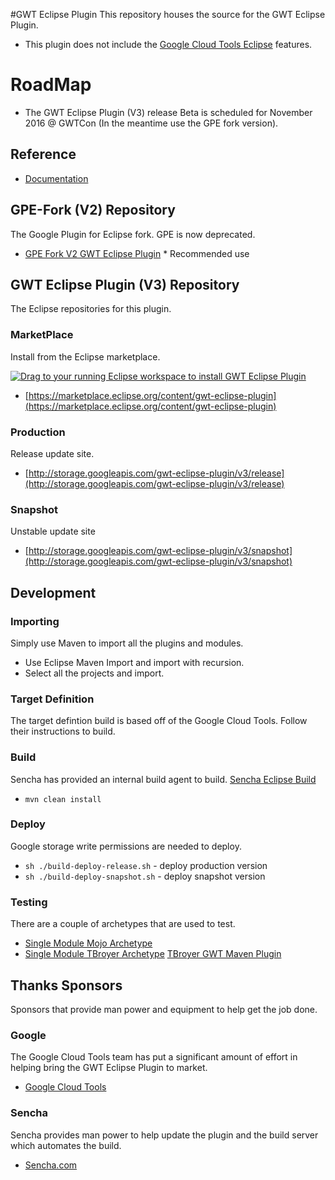 #GWT Eclipse Plugin
This repository houses the source for the GWT Eclipse Plugin. 

* This plugin does not include the [Google Cloud Tools Eclipse](https://github.com/GoogleCloudPlatform/google-cloud-eclipse) features.

# RoadMap

* The GWT Eclipse Plugin (V3) release Beta is scheduled for November 2016 @ GWTCon (In the meantime use the GPE fork version).

## Reference

* [Documentation](http://gwt-plugins.github.io/documentation/)

## GPE-Fork (V2) Repository
The Google Plugin for Eclipse fork. GPE is now deprecated. 

* [GPE Fork V2 GWT Eclipse Plugin](https://github.com/gwt-plugins/gwt-eclipse-plugin/tree/gpe-fork) * Recommended use


## GWT Eclipse Plugin (V3) Repository
The Eclipse repositories for this plugin. 

### MarketPlace
Install from the Eclipse marketplace.

<a href="http://marketplace.eclipse.org/marketplace-client-intro?mpc_install=3107469" class="drag" title="Drag to your running Eclipse workspace to install GWT Eclipse Plugin"><img class="img-responsive" src="https://marketplace.eclipse.org/sites/all/themes/solstice/public/images/marketplace/btn-install.png" alt="Drag to your running Eclipse workspace to install GWT Eclipse Plugin" /></a>

* [https://marketplace.eclipse.org/content/gwt-eclipse-plugin](https://marketplace.eclipse.org/content/gwt-eclipse-plugin)

### Production
Release update site. 

* [http://storage.googleapis.com/gwt-eclipse-plugin/v3/release](http://storage.googleapis.com/gwt-eclipse-plugin/v3/release)

### Snapshot
Unstable update site

* [http://storage.googleapis.com/gwt-eclipse-plugin/v3/snapshot](http://storage.googleapis.com/gwt-eclipse-plugin/v3/snapshot)

## Development 

### Importing
Simply use Maven to import all the plugins and modules. 

* Use Eclipse Maven Import and import with recursion. 
* Select all the projects and import. 

### Target Definition
The target defintion build is based off of the Google Cloud Tools. Follow their instructions to build.

### Build
Sencha has provided an internal build agent to build. 
[Sencha Eclipse Build](https://teamcity.sencha.com/viewType.html?buildTypeId=Gxt3_Gwt_GwtEclipsePlugin)

* `mvn clean install`

### Deploy
Google storage write permissions are needed to deploy. 

* `sh ./build-deploy-release.sh` - deploy production version
* `sh ./build-deploy-snapshot.sh` - deploy snapshot version

### Testing
There are a couple of archetypes that are used to test. 

* [Single Module Mojo Archetype](https://github.com/branflake2267/Archetypes/tree/master/archetypes/gwt-test-gwt27)
* [Single Module TBroyer Archetype](https://github.com/branflake2267/Archetypes/tree/master/archetypes/gwt-basic) [TBroyer GWT Maven Plugin](https://github.com/tbroyer/gwt-maven-plugin)


## Thanks Sponsors
Sponsors that provide man power and equipment to help get the job done. 

### Google
The Google Cloud Tools team has put a significant amount of effort in helping bring the GWT Eclipse Plugin to market. 

* [Google Cloud Tools](https://cloud.google.com/)

### Sencha
Sencha provides man power to help update the plugin and the build server which automates the build. 

* [Sencha.com](http://sencha.com) 
